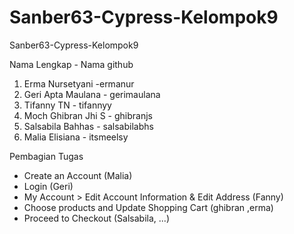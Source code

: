 # Sanber63-Cypress-Kelompok9
Sanber63-Cypress-Kelompok9


Nama Lengkap - Nama github 
1. Erma Nursetyani -ermanur
2. Geri Apta Maulana - gerimaulana
3. Tifanny TN - tifannyy
4. Moch Ghibran Jhi S - ghibranjs
5. Salsabila Bahhas - salsabilabhs
6. Malia Elisiana - itsmeelsy

Pembagian Tugas 

- Create an Account (Malia)
- Login (Geri)
- My Account > Edit Account Information & Edit Address (Fanny)
- Choose products and Update Shopping Cart (ghibran ,erma)
- Proceed to Checkout (Salsabila, ...)

